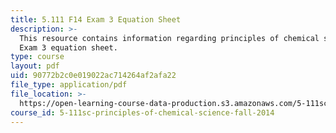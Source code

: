 ```yaml
---
title: 5.111 F14 Exam 3 Equation Sheet
description: >-
  This resource contains information regarding principles of chemical science:
  Exam 3 equation sheet.
type: course
layout: pdf
uid: 90772b2c0e019022ac714264af2afa22
file_type: application/pdf
file_location: >-
  https://open-learning-course-data-production.s3.amazonaws.com/5-111sc-principles-of-chemical-science-fall-2014/90772b2c0e019022ac714264af2afa22_MIT5_111F14_Exam3EquSheet.pdf
course_id: 5-111sc-principles-of-chemical-science-fall-2014
---
```

